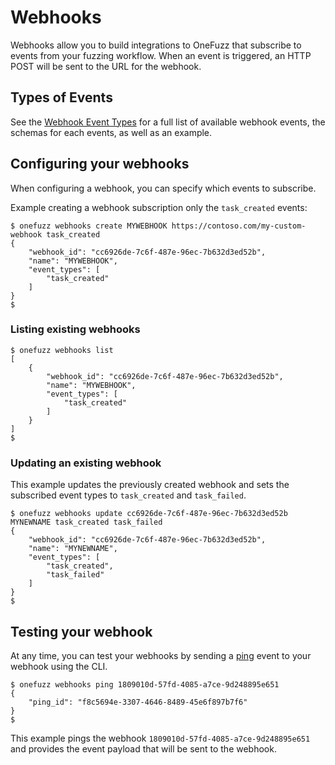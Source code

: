 # Webhooks

Webhooks allow you to build integrations to OneFuzz that subscribe to events from 
your fuzzing workflow.  When an event is triggered, an HTTP POST will be sent to 
the URL for the webhook.

## Types of Events

See the [Webhook Event Types](webhook_events) for a full list of available webhook events, the schemas for each events, as well as an example.

## Configuring your webhooks

When configuring a webhook, you can specify which events to subscribe.

Example creating a webhook subscription only the `task_created` events:

```
$ onefuzz webhooks create MYWEBHOOK https://contoso.com/my-custom-webhook task_created
{
    "webhook_id": "cc6926de-7c6f-487e-96ec-7b632d3ed52b",
    "name": "MYWEBHOOK",
    "event_types": [
        "task_created"
    ]
}
$
```

### Listing existing webhooks

```
$ onefuzz webhooks list
[
    {
        "webhook_id": "cc6926de-7c6f-487e-96ec-7b632d3ed52b",
        "name": "MYWEBHOOK",
        "event_types": [
            "task_created"
        ]
    }
]
$
```

### Updating an existing webhook

This example updates the previously created webhook and sets the subscribed event types to `task_created` and `task_failed`.
```
$ onefuzz webhooks update cc6926de-7c6f-487e-96ec-7b632d3ed52b MYNEWNAME task_created task_failed
{
    "webhook_id": "cc6926de-7c6f-487e-96ec-7b632d3ed52b",
    "name": "MYNEWNAME",
    "event_types": [
        "task_created",
        "task_failed"
    ]
}
$
```

## Testing your webhook

At any time, you can test your webhooks by sending a [ping](webhook_events#ping) event to your webhook
using the CLI.

```
$ onefuzz webhooks ping 1809010d-57fd-4085-a7ce-9d248895e651
{
    "ping_id": "f8c5694e-3307-4646-8489-45e6f897b7f6"
}
$
```

This example pings the webhook `1809010d-57fd-4085-a7ce-9d248895e651` and provides
the event payload that will be sent to the webhook.